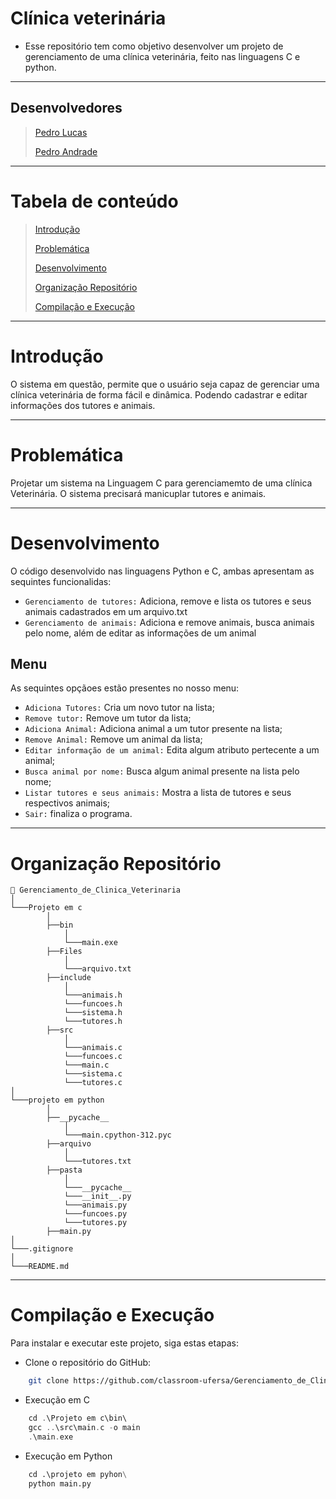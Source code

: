 # Clínica veterinária
- Esse repositório tem como objetivo desenvolver um projeto de gerenciamento de uma clínica veterinária, feito nas linguagens C e python. 
***

## Desenvolvedores
>[Pedro Lucas](https://github.com/Pelluca)
>
>[Pedro Andrade](https://github.com/pehandrade)
***

# Tabela de conteúdo
> [Introdução](#introdução)
> 
> [Problemática](#problemática)
> 
> [Desenvolvimento](#desenvolvimento)
>
> [Organização Repositório](#organização-repositório)
>
> [Compilação e Execução](#compilação-e-execução)
***

# Introdução 
O sistema em questão, permite que o usuário seja capaz de gerenciar uma clínica veterinária de forma fácil e dinâmica. Podendo cadastrar e editar informações dos tutores e animais.
***

# Problemática
Projetar um sistema na Linguagem C para gerenciamemto de uma clínica Veterinária. O sistema precisará manicuplar tutores e animais.
***

# Desenvolvimento
O código desenvolvido nas linguagens Python e C, ambas apresentam as sequintes funcionalidas:
- `Gerenciamento de tutores:` Adiciona, remove e lista os tutores e seus animais cadastrados em um arquivo.txt
- `Gerenciamento de animais:` Adiciona e remove animais, busca animais pelo nome, além de editar as informações de um animal

## Menu
As sequintes opçãoes estão presentes no nosso menu:
- `Adiciona Tutores:` Cria um novo tutor na lista;
- `Remove tutor:` Remove um tutor da lista;
- `Adiciona Animal:` Adiciona animal a um tutor presente na lista;
- `Remove Animal:` Remove um animal da lista;
- `Editar informação de um animal:` Edita algum atributo pertecente a um animal;
- `Busca animal por nome:` Busca algum animal presente na lista pelo nome;
- `Listar tutores e seus animais:` Mostra a lista de tutores e seus respectivos animais;
- `Sair:` finaliza o programa.
***

# Organização Repositório
``` 
📁 Gerenciamento_de_Clinica_Veterinaria
│
└───Projeto em c
        │
        ├──bin
            │
            └───main.exe
        ├──Files
            │
            └───arquivo.txt
        ├──include
            │
            └───animais.h
            └───funcoes.h
            └───sistema.h
            └───tutores.h
        ├──src
            │
            └───animais.c
            └───funcoes.c
            └───main.c
            └───sistema.c
            └───tutores.c
│
└───projeto em python
        │
        ├──__pycache__
            │
            └───main.cpython-312.pyc
        ├──arquivo
            │
            └───tutores.txt
        ├──pasta
            │
            └───__pycache__
            └───__init__.py
            └───animais.py
            └───funcoes.py
            └───tutores.py
        ├──main.py
│
└───.gitignore
│
└───README.md
```
***
# Compilação e Execução
Para instalar e executar este projeto, siga estas etapas:
- Clone o repositório do GitHub:
```bash
    git clone https://github.com/classroom-ufersa/Gerenciamento_de_Clinica_Veterinaria.git
````

- Execução em C
````c
    cd .\Projeto em c\bin\
    gcc ..\src\main.c -o main
    .\main.exe
````

- Execução em Python
````python
    cd .\projeto em pyhon\
    python main.py
````
